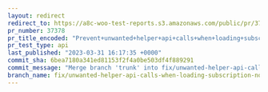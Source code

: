 ```yaml
---
layout: redirect
redirect_to: https://a8c-woo-test-reports.s3.amazonaws.com/public/pr/37378/api/index.html
pr_number: 37378
pr_title_encoded: "Prevent+unwanted+helper+api+calls+when+loading+subscription+notes"
pr_test_type: api
last_published: "2023-03-31 16:17:35 +0000"
commit_sha: 6bea7180a341ed81153f2f4a0be503df4f889291
commit_message: "Merge branch 'trunk' into fix/unwanted-helper-api-calls-when-loading-…"
branch_name: fix/unwanted-helper-api-calls-when-loading-subscription-notes
---
```

